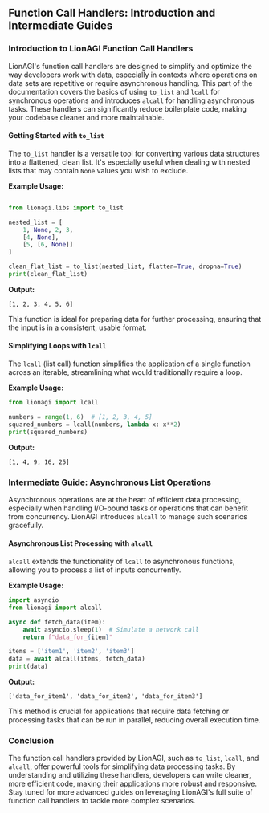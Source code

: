 
## Function Call Handlers: Introduction and Intermediate Guides

### Introduction to LionAGI Function Call Handlers

LionAGI's function call handlers are designed to simplify and optimize the way developers work with data, especially in contexts where operations on data sets are repetitive or require asynchronous handling. This part of the documentation covers the basics of using `to_list` and `lcall` for synchronous operations and introduces `alcall` for handling asynchronous tasks. These handlers can significantly reduce boilerplate code, making your codebase cleaner and more maintainable.

#### Getting Started with `to_list`

The `to_list` handler is a versatile tool for converting various data structures into a flattened, clean list. It's especially useful when dealing with nested lists that may contain `None` values you wish to exclude. 

**Example Usage:**

```python

from lionagi.libs import to_list

nested_list = [
    1, None, 2, 3,
    [4, None],
    [5, [6, None]]
]

clean_flat_list = to_list(nested_list, flatten=True, dropna=True)
print(clean_flat_list)
```

**Output:**

```
[1, 2, 3, 4, 5, 6]
```

This function is ideal for preparing data for further processing, ensuring that the input is in a consistent, usable format.

#### Simplifying Loops with `lcall`

The `lcall` (list call) function simplifies the application of a single function across an iterable, streamlining what would traditionally require a loop.

**Example Usage:**

```python
from lionagi import lcall

numbers = range(1, 6)  # [1, 2, 3, 4, 5]
squared_numbers = lcall(numbers, lambda x: x**2)
print(squared_numbers)
```

**Output:**

```
[1, 4, 9, 16, 25]
```

### Intermediate Guide: Asynchronous List Operations

Asynchronous operations are at the heart of efficient data processing, especially when handling I/O-bound tasks or operations that can benefit from concurrency. LionAGI introduces `alcall` to manage such scenarios gracefully.

#### Asynchronous List Processing with `alcall`

`alcall` extends the functionality of `lcall` to asynchronous functions, allowing you to process a list of inputs concurrently.

**Example Usage:**

```python
import asyncio
from lionagi import alcall

async def fetch_data(item):
    await asyncio.sleep(1)  # Simulate a network call
    return f"data_for_{item}"

items = ['item1', 'item2', 'item3']
data = await alcall(items, fetch_data)
print(data)
```

**Output:**

```
['data_for_item1', 'data_for_item2', 'data_for_item3']
```

This method is crucial for applications that require data fetching or processing tasks that can be run in parallel, reducing overall execution time.

### Conclusion

The function call handlers provided by LionAGI, such as `to_list`, `lcall`, and `alcall`, offer powerful tools for simplifying data processing tasks. By understanding and utilizing these handlers, developers can write cleaner, more efficient code, making their applications more robust and responsive. Stay tuned for more advanced guides on leveraging LionAGI's full suite of function call handlers to tackle more complex scenarios.
